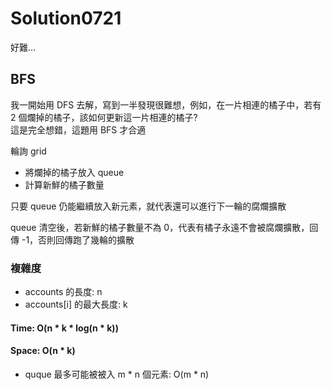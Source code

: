 # Solution0721

好難...

## BFS

我一開始用 DFS 去解，寫到一半發現很難想，例如，在一片相連的橘子中，若有 2 個爛掉的橘子，該如何更新這一片相連的橘子?  
這是完全想錯，這題用 BFS 才合適

輪詢 grid
- 將爛掉的橘子放入 queue
- 計算新鮮的橘子數量

只要 queue 仍能繼續放入新元素，就代表還可以進行下一輪的腐爛擴散

queue 清空後，若新鮮的橘子數量不為 0，代表有橘子永遠不會被腐爛擴散，回傳 -1，否則回傳跑了幾輪的擴散

### 複雜度
- accounts 的長度: n
- accounts[i] 的最大長度: k

#### Time: O(n * k * log(n * k))

#### Space: O(n * k)
- quque 最多可能被被入 m * n 個元素: O(m * n)
